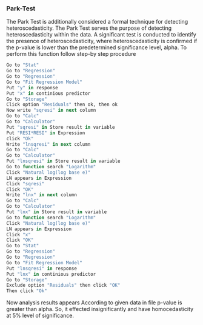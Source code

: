 ### Park-Test
The Park Test is additionally considered a formal technique for detecting heteroscedasticity.
The Park Test serves the purpose of detecting heteroscedasticity within the data.
A significant test is conducted to identify the presence of heteroscedasticity, where heteroscedasticity is confirmed if the p-value is lower than the predetermined significance level, alpha.
To perform this function follow step-by step procedure
```R
Go to "Stat"
Go to "Regression"
Go to "Regression"
Go to "Fit Regression Model"
Put "y" in response
Put "x" in continious predictor
Go to "Storage"
Click option "Residuals" then ok, then ok
Now write "sqresi" in next column
Go to "Calc"
Go to "Calculator"
Put "sqresi" in Store result in variable
Put "RESI*RESI" in Expression
click "Ok"
Write "lnsqresi" in next column
Go to "Calc"
Go to "Calculator"
Put "lnsqresi" in Store result in variable
Go to function search "Logarithm"
Click "Natural log(log base e)"
LN appears in Expression
Click "sqresi"
Click "OK"
Write "lnx" in next column
Go to "Calc"
Go to "Calculator"
Put "lnx" in Store result in variable
Go to function search "Logarithm"
Click "Natural log(log base e)"
LN appears in Expression
Click "x"
Click "OK"
Go to "Stat"
Go to "Regression"
Go to "Regression"
Go to "Fit Regression Model"
Put "lnsqresi" in response
Put "lnx" in continious predictor
Go to "Storage"
Exclude option "Residuals" then click "OK"
Then click "Ok"
```
Now analysis results appears
According to given data in file p-value is greater than alpha.
So, it effected insignificantly and have homocedasticity at 5% level of significance.
